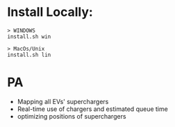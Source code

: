# Install Locally:
    > WINDOWS
    install.sh win

    > MacOs/Unix
    install.sh lin
    
# PA
- Mapping all EVs' superchargers
- Real-time use of chargers and estimated queue time
- optimizing positions of superchargers
